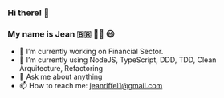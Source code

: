 ### Hi there! 👋

### My name is Jean 🇧🇷 🏳️‍🌈 😃  

- 🔭 I’m currently working on Financial Sector.
- 🌱 I’m currently using NodeJS, TypeScript, DDD, TDD, Clean Arquitecture, Refactoring
- 💬 Ask me about anything
- 📫 How to reach me: jeanriffel1@gmail.com

